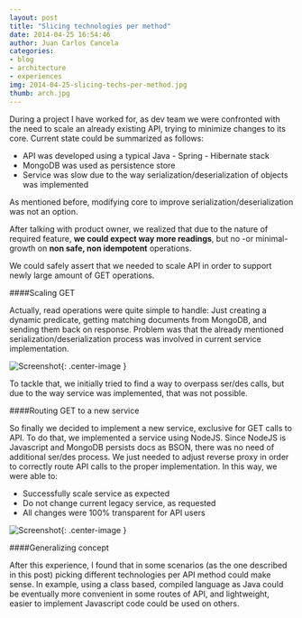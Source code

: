 ```yaml
---
layout: post
title: "Slicing technologies per method"
date: 2014-04-25 16:54:46
author: Juan Carlos Cancela
categories: 
- blog 
- architecture
- experiences
img: 2014-04-25-slicing-techs-per-method.jpg
thumb: arch.jpg
---
```


During a project I have worked for, as dev team we were confronted with the need to scale an already existing API, 
trying to minimize changes to its core. 
Current state could be summarized as follows:

* API was developed using a typical Java - Spring - Hibernate stack
* MongoDB was used as persistence store
* Service was slow due to the way serialization/deserialization of objects was implemented

As mentioned before, modifying core to improve serialization/deserialization was not an option. 

After talking with product owner, we realized that due to the nature of required feature, <b>we could expect way more
readings</b>, but no -or minimal- growth on <b>non safe, non idempotent</b> operations.

We could safely assert that we needed to scale API in order to support newly large amount of GET operations. 
 
 
####Scaling GET

Actually, read operations were quite simple to handle: Just creating a dynamic predicate, getting matching documents 
from MongoDB, and sending them back on response. Problem was that the already mentioned serialization/deserialization
process was involved in current service implementation.   

![Screenshot](https://dl.dropboxusercontent.com/u/3868882/juancancela.work.io/posts/2014-04-25-slicing-techs-per-method/img1.png){: .center-image }

To tackle that, we initially tried to find a way to overpass ser/des calls, but due to the way service was 
implemented, that was not possible.

####Routing GET to a new service

So finally we decided to implement a new service, exclusive for GET calls to API. To do that, we implemented a service
using NodeJS. Since NodeJS is Javascript and MongoDB persists docs as BSON, there was no need of additional ser/des 
process. We just needed to adjust reverse proxy in order to correctly route API calls to the proper implementation.
In this way, we were able to:

* Successfully scale service as expected
* Do not change current legacy service, as requested
* All changes were 100% transparent for API users

![Screenshot](https://dl.dropboxusercontent.com/u/3868882/juancancela.work.io/posts/2014-04-25-slicing-techs-per-method/img2.png){: .center-image }

####Generalizing concept

After this experience, I found that in some scenarios (as the one described in this post) picking different
technologies per API method could make sense. In example, using a class based, compiled language as Java could be
eventually more convenient in some routes of API, and lightweight, easier to implement Javascript code could be used on
others.



